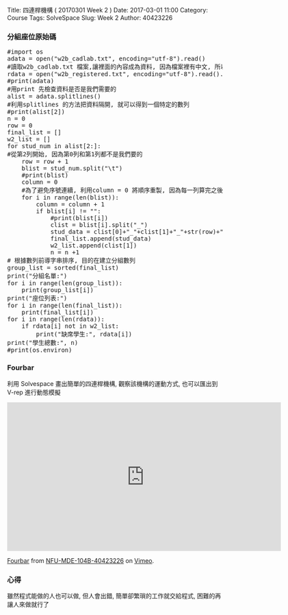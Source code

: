 Title: 四連桿機構 ( 20170301 Week 2 )
Date: 2017-03-01 11:00
Category: Course
Tags: SolveSpace
Slug: Week 2
Author: 40423226

<h3>分組座位原始碼</h3>
<pre class="brush: python">
#import os
adata = open("w2b_cadlab.txt", encoding="utf-8").read()
#讀取w2b_cadlab.txt 檔案,讓裡面的內容成為資料, 因為檔案裡有中文, 所以設定encoding 使用utf-8 的編驛碼
rdata = open("w2b_registered.txt", encoding="utf-8").read().splitlines()
#print(adata)
#用print 先檢查資料是否是我們需要的
alist = adata.splitlines()
#利用splitlines 的方法把資料隔開, 就可以得到一個特定的數列
#print(alist[2])
n = 0
row = 0
final_list = []
w2_list = []
for stud_num in alist[2:]:
#從第2列開始, 因為第0列和第1列都不是我們要的
    row = row + 1
    blist = stud_num.split("\t")
    #print(blist)
    column = 0
    #為了避免序號連續, 利用column = 0 將順序重製, 因為每一列算完之後要換下一列重新開始
    for i in range(len(blist)):
        column = column + 1
        if blist[i] != "":
            #print(blist[i])
            clist = blist[i].split("_")
            stud_data = clist[0]+"_"+clist[1]+"_"+str(row)+"_"+str(column)
            final_list.append(stud_data)
            w2_list.append(clist[1])
            n = n +1
# 根據數列前導字串排序, 目的在建立分組數列
group_list = sorted(final_list)
print("分組名單:")
for i in range(len(group_list)):
    print(group_list[i])
print("座位列表:")
for i in range(len(final_list)):
    print(final_list[i])
for i in range(len(rdata)):
    if rdata[i] not in w2_list:
        print("缺席學生:", rdata[i])
print("學生總數:", n)
#print(os.environ)
</pre>

<h3>Fourbar</h3>
<p>利用 Solvespace 畫出簡單的四連桿機構, 觀察該機構的運動方式, 也可以匯出到 V-rep 進行動態模擬</p>
<iframe src="https://player.vimeo.com/video/206177676" width="640" height="347" frameborder="0" webkitallowfullscreen mozallowfullscreen allowfullscreen></iframe>
<p><a href="https://vimeo.com/206177676">Fourbar</a> from <a href="https://vimeo.com/mde40423226">NFU-MDE-104B-40423226</a> on <a href="https://vimeo.com">Vimeo</a>.</p>

<h3>心得</h3>
<p>雖然程式能做的人也可以做, 但人會出錯, 簡單卻繁瑣的工作就交給程式, 困難的再讓人來做就行了</p>